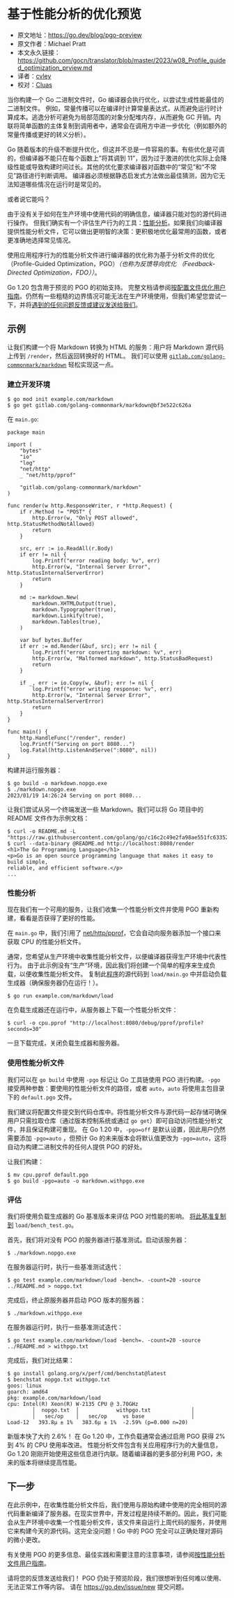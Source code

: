 # 基于性能分析的优化预览

- 原文地址：https://go.dev/blog/pgo-preview
- 原文作者：Michael Pratt
- 本文永久链接：https://github.com/gocn/translator/blob/master/2023/w08_Profile_guided_optimization_prview.md
- 译者：[cvley](https://github.com/cvley)
- 校对：[Cluas](https://github.com/Cluas)


当你构建一个 Go 二进制文件时，Go 编译器会执行优化，以尝试生成性能最佳的二进制文件。 例如，常量传播可以在编译时计算常量表达式，从而避免运行时计算成本。逃逸分析可避免为局部范围的对象分配堆内存，从而避免 GC 开销。内联将简单函数的主体复制到调用者中，通常会在调用方中进一步优化（例如额外的常量传播或更好的转义分析）。

Go 随着版本的升级不断提升优化，但这并不总是一件容易的事。有些优化是可调的，但编译器不能只在每个函数上”将其调到 11”，因为过于激进的优化实际上会降级性能或导致构建时间过长。其他的优化要求编译器对函数中的“常见”和“不常见”路径进行判断调用。 编译器必须根据静态启发式方法做出最佳猜测，因为它无法知道哪些情况在运行时是常见的。

或者说它能吗？

由于没有关于如何在生产环境中使用代码的明确信息，编译器只能对包的源代码进行操作。 但我们确实有一个评估生产行为的工具：[性能分析](https://go.dev/doc/diagnostics#profiling)。如果我们向编译器提供性能分析文件，它可以做出更明智的决策：更积极地优化最常用的函数，或者更准确地选择常见情况。

使用应用程序行为的性能分析文件进行编译器的优化称为基于分析文件的优化 （Profile-Guided Optimization，PGO）_（也称为反馈导向优化 （Feedback-Directed Optimization，FDO））_。

Go 1.20 包含用于预览的 PGO 的初始支持。 完整文档请参阅[按配置文件优化用户指南](https://go.dev/doc/pgo)。仍然有一些粗糙的边界情况可能无法在生产环境使用，但我们希望您尝试一下，并将[遇到的任何问题反馈或建议发送给我们](https://go.dev/issue/new)。

## 示例

让我们构建一个将 Markdown 转换为 HTML 的服务：用户将 Markdown 源代码上传到 `/render`，然后返回转换好的 HTML。 我们可以使用 [`gitlab.com/golang-commonmark/markdown`](https://pkg.go.dev/gitlab.com/golang-commonmark/markdown) 轻松实现这一点。

### 建立开发环境

```
$ go mod init example.com/markdown
$ go get gitlab.com/golang-commonmark/markdown@bf3e522c626a
```

在 `main.go`:

```
package main

import (
    "bytes"
    "io"
    "log"
    "net/http"
    _ "net/http/pprof"

    "gitlab.com/golang-commonmark/markdown"
)

func render(w http.ResponseWriter, r *http.Request) {
    if r.Method != "POST" {
        http.Error(w, "Only POST allowed", http.StatusMethodNotAllowed)
        return
    }

    src, err := io.ReadAll(r.Body)
    if err != nil {
        log.Printf("error reading body: %v", err)
        http.Error(w, "Internal Server Error", http.StatusInternalServerError)
        return
    }

    md := markdown.New(
        markdown.XHTMLOutput(true),
        markdown.Typographer(true),
        markdown.Linkify(true),
        markdown.Tables(true),
    )

    var buf bytes.Buffer
    if err := md.Render(&buf, src); err != nil {
        log.Printf("error converting markdown: %v", err)
        http.Error(w, "Malformed markdown", http.StatusBadRequest)
        return
    }

    if _, err := io.Copy(w, &buf); err != nil {
        log.Printf("error writing response: %v", err)
        http.Error(w, "Internal Server Error", http.StatusInternalServerError)
        return
    }
}

func main() {
    http.HandleFunc("/render", render)
    log.Printf("Serving on port 8080...")
    log.Fatal(http.ListenAndServe(":8080", nil))
}

```

构建并运行服务器：

```
$ go build -o markdown.nopgo.exe
$ ./markdown.nopgo.exe
2023/01/19 14:26:24 Serving on port 8080...
```

让我们尝试从另一个终端发送一些 Markdown。我们可以将 Go 项目中的 README 文件作为示例文档：

```
$ curl -o README.md -L "https://raw.githubusercontent.com/golang/go/c16c2c49e2fa98ae551fc6335215fadd62d33542/README.md"
$ curl --data-binary @README.md http://localhost:8080/render
<h1>The Go Programming Language</h1>
<p>Go is an open source programming language that makes it easy to build simple,
reliable, and efficient software.</p>
...
```

### 性能分析

现在我们有一个可用的服务，让我们收集一个性能分析文件并使用 PGO 重新构建，看看是否获得了更好的性能。

在 `main.go` 中，我们引用了 [net/http/pprof](https://pkg.go.dev/net/http/pprof)，它会自动向服务器添加一个接口来获取 CPU 的性能分析文件。

通常，您希望从生产环境中收集性能分析文件，以便编译器获得生产环境中代表性行为。 由于此示例没有“生产”环境，因此我们将创建一个简单的程序来生成负载，以便收集性能分析文件。 复制此[程序](https://go.dev/play/p/yYH0kfsZcpL)的源代码到 `load/main.go` 中并启动负载生成器（确保服务器仍在运行！）。

```
$ go run example.com/markdown/load
```

在负载生成器还在运行中，从服务器上下载一个性能分析文件：

```
$ curl -o cpu.pprof "http://localhost:8080/debug/pprof/profile?seconds=30"
```

一旦下载完成，关闭负载生成器和服务器。

### 使用性能分析文件

我们可以在 `go build` 中使用 `-pgo` 标记让 Go 工具链使用 PGO 进行构建。`-pgo` 接受两种参数：要使用的性能分析文件的路径，或者 `auto`，`auto` 将使用主包目录下的 `default.pgo` 文件。

我们建议将配置文件提交到代码仓库中。将性能分析文件与源代码一起存储可确保用户只需拉取仓库（通过版本控制系统或通过 `go get`）即可自动访问性能分析文件，并且保证构建可重现。 在 Go 1.20 中，`-pgo=off` 是默认设置，因此用户仍然需要添加 `-pgo=auto` ，但预计 Go 的未来版本会将默认值更改为 `-pgo=auto`，这将自动为构建二进制文件的任何人提供 PGO 的好处。

让我们构建：

```
$ mv cpu.pprof default.pgo
$ go build -pgo=auto -o markdown.withpgo.exe
```

### 评估

我们将使用负载生成器的 Go 基准版本来评估 PGO 对性能的影响。 [将此基准复制到](https://go.dev/play/p/6FnQmHfRjbh) `load/bench_test.go`。

首先，我们将对没有 PGO 的服务器进行基准测试。启动该服务器：

```
$ ./markdown.nopgo.exe
```

在服务器运行时，执行一些基准测试迭代：

```
$ go test example.com/markdown/load -bench=. -count=20 -source ../README.md > nopgo.txt
```

完成后，终止原服务器并启动 PGO 版本的服务器：

```
$ ./markdown.withpgo.exe
```

在服务器运行时，执行一些基准测试迭代：

```
$ go test example.com/markdown/load -bench=. -count=20 -source ../README.md > withpgo.txt
```

完成后，我们对比结果：

```
$ go install golang.org/x/perf/cmd/benchstat@latest
$ benchstat nopgo.txt withpgo.txt
goos: linux
goarch: amd64
pkg: example.com/markdown/load
cpu: Intel(R) Xeon(R) W-2135 CPU @ 3.70GHz
        │  nopgo.txt  │            withpgo.txt             │
        │   sec/op    │   sec/op     vs base               │
Load-12   393.8µ ± 1%   383.6µ ± 1%  -2.59% (p=0.000 n=20)
```

新版本快了大约 2.6%！ 在 Go 1.20 中，工作负载通常会通过启用 PGO 获得 2% 到 4% 的 CPU 使用率改进。 性能分析文件包含有关应用程序行为的大量信息，Go 1.20 刚刚开始使用这些信息进行内联。随着编译器的更多部分利用 PGO，未来的版本将继续提高性能。

## 下一步

在此示例中，在收集性能分析文件后，我们使用与原始构建中使用的完全相同的源代码重新编译了服务器。在现实世界中，开发过程是持续不断的。因此，我们可能会从生产环境中收集一个性能分析文件，该文件来自运行上周代码的服务，并使用它来构建今天的源代码。这完全没问题！Go 中的 PGO 完全可以正确处理对源码的微小更改。

有关使用 PGO 的更多信息、最佳实践和需要注意的注意事项，请参阅[按性能分析文件用户指南](https://go.dev/doc/pgo)。

请将您的反馈发送给我们！ PGO 仍处于预览阶段，我们很想听到任何难以使用、无法正常工作等内容。 请在 <https://go.dev/issue/new> 提交问题。
